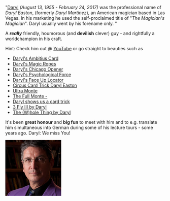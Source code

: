 "[Daryl](https://en.wikipedia.org/wiki/Daryl_(magician)) *(August 13, 1955 - February 24, 2017)* was the professional name of *Daryl Easton*, (formerly *Daryl Martinez*), an American magician based in Las Vegas.
In his marketing he used the self-proclaimed title of "*The Magician's Magician*".
Daryl usually went by his forename only.
"

A ***really*** friendly, houmorous (and **devilish** clever) guy - and rightfully a worldchampion in his craft.

Hint: Check him out @ [YouTube](https://www.youtube.com/results?search_query=Daryl%27s+magic) or go straight to beauties such as

- [Daryl's Ambitius Card](https://www.youtube.com/watch?v=w4iu5FMaR2o)
- [Daryl's Magic Ropes](https://www.youtube.com/watch?v=W5W51GmM0I8)
- [Daryl's Chicago Opener](https://www.youtube.com/watch?v=JeIi5So5vwc)
- [Daryl's Psychological Force](https://www.youtube.com/watch?v=76vgDz6beO8)
- [Daryl's Face Up Locator](https://www.youtube.com/watch?v=QHE8lYbjMm0)
- [Circus Card Trick Daryl Easton](https://www.youtube.com/watch?v=3t_3jOZ6Fjs)
- [Ultra Monte](https://www.youtube.com/watch?v=kMLCmIGywJY)
- [The Full Monte - ](https://www.youtube.com/watch?v=Ok_WJL7N3L8)
- [Daryl shows us a card trick](https://www.youtube.com/watch?v=M9MYatxrXUk)
- [3 Fly III by Daryl](https://www.youtube.com/watch?v=yvHlL5WlaDQ)
- [The (W)hole Thing by Daryl](https://www.youtube.com/watch?v=BKtmfdfJ6os)

It's been **great honour** and **big fun** to meet with him and to e.g. translate him simultaneous into German during some of his lecture tours - some years ago.
Daryl: We miss You!

![Daryl](Daryl.jpg)